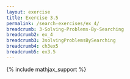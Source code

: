```yaml
---
layout: exercise
title: Exercise 3.5
permalink: /search-exercises/ex_4/
breadcrumb: 3-Solving-Problems-By-Searching
breadcrumb2: ex_4
breadcrumb3: 3solvingProblemsBySearching
breadcrumb4: ch3ex5
breadcrumb5: ex3.5
---
```


{% include mathjax_support %}

